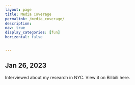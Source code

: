 ```yaml
---
layout: page
title: Media Coverage
permalink: /media_coverage/
description: 
nav: true
display_categories: [fun]
horizontal: false


---
```


<h2>Jan 26, 2023</h2>

Interviewed about my research in NYC. View it on Bilibili here.

<div style="position: relative; width: 100%; height: 0; padding-bottom: 75%;">
    <iframe src="//player.bilibili.com/blackboard/html5mobileplayer.html?aid=778384309&bvid=BV1ey4y197BZ&cid=980802842&page=1"  scrolling="no" border="0" frameborder="no" framespacing="0" allowfullscreen="true" style="position: absolute; width: 100%; height: 100%; left: 0; top: 0;></iframe>
</div>